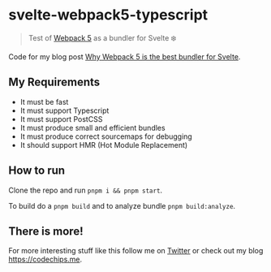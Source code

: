 # svelte-webpack5-typescript

> Test of [Webpack 5](https://webpack.js.org) as a bundler for Svelte :snowflake:

Code for my blog post [Why Webpack 5 is the best bundler for Svelte](https://codechips.me/svelte-and-webpack-5/).

## My Requirements

- It must be fast
- It must support Typescript
- It must support PostCSS
- It must produce small and efficient bundles
- It must produce correct sourcemaps for debugging
- It should support HMR (Hot Module Replacement)

## How to run

Clone the repo and run `pnpm i && pnpm start`.

To build do a `pnpm build` and to analyze bundle `pnpm build:analyze`.

## There is more!

For more interesting stuff like this follow me on [Twitter](https://twitter.com/codechips) or check out my blog https://codechips.me.